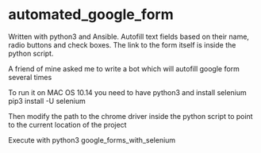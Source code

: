 # automated_google_form

Written with python3 and Ansible. Autofill text fields based on their name, radio buttons and check boxes.
The link to the form itself is inside the python script.

A friend of mine asked me to write a bot which will autofill google form several times

To run it on MAC OS 10.14 you need to have python3 and install selenium
pip3 install -U selenium

Then modify the path to the chrome driver inside the python script to point to the current location of the project

Execute with
python3 google_forms_with_selenium
